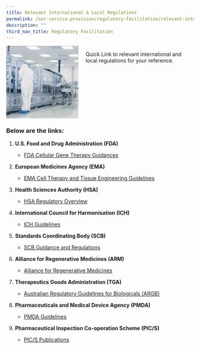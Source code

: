 ```yaml
---
title: Relevant International & Local Regulations
permalink: /our-service-provision/regulatory-facilitation/relevant-international-local-regulations/
description: ""
third_nav_title: Regulatory Facilitation
---
```

<div style="display: flex;">
    <div style="width: 40%;">
        <img src="/images/Our%20Service%20Provision/shutterstock_1268263936.jpg" align="right">
    </div>
    <div style="width: 60%; padding-left: 20px;">
        <p>Quick Link to relevant international and local regulations for your reference.</p>
    </div>
</div>

<h3>Below are the links:</h3>

1. **U.S. Food and Drug Administration (FDA)**
   - [FDA Cellular Gene Therapy Guidances](https://www.fda.gov/vaccines-blood-biologics/biologics-guidances/cellular-gene-therapy-guidances)

2. **European Medicines Agency (EMA)**
   - [EMA Cell Therapy and Tissue Engineering Guidelines](https://www.ema.europa.eu/en/human-regulatory/research-development/scientific-guidelines/multidisciplinary/multidisciplinary-cell-therapy-tissue-engineering)

3. **Health Sciences Authority (HSA)**
   - [HSA Regulatory Overview](https://www.hsa.gov.sg/ctgtp/regulatory-overview)

4. **International Council for Harmonisation (ICH)**
   - [ICH Guidelines](https://www.ich.org/page/ich-guidelines)

5. **Standards Coordinating Body (SCB)**
   - [SCB Guidance and Regulations](https://www.standardscoordinatingbody.org/guidance-regulations)

6. **Alliance for Regenerative Medicines (ARM)**
   - [Alliance for Regenerative Medicines](https://alliancerm.org/)

7. **Therapeutics Goods Administration (TGA)**
   - [Australian Regulatory Guidelines for Biologicals (ARGB)](https://www.tga.gov.au/publication/australian-regulatory-guidelines-biologicals-argb)

8. **Pharmaceuticals and Medical Device Agency (PMDA)**
   - [PMDA Guidelines](https://www.pmda.go.jp/english/pnavi_e-08.html)

9. **Pharmaceutical Inspection Co-operation Scheme (PIC/S)**
   - [PIC/S Publications](https://picscheme.org/en/publications?tri=gmp#zone)